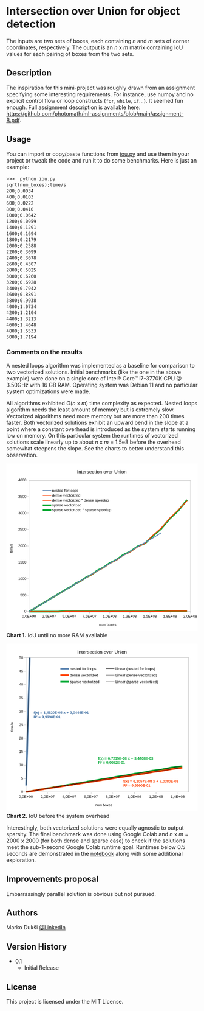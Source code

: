 # Intersection over Union for object detection

The inputs are two sets of boxes, each containing _n_ and _m_ sets of corner coordinates, respectively. The output is an _n_ x _m_ matrix containing IoU values for each pairing of boxes from the two sets.

## Description

The inspiration for this mini-project was roughly drawn from an assignment specifying some interesting requirements. For instance, use numpy and no explicit control flow or loop constructs (`for`, `while`, `if`...). It seemed fun enough. Full assignment description is available here: https://github.com/photomath/ml-assignments/blob/main/assignment-B.pdf.

## Usage

You can import or copy/paste functions from [iou.py](https://github.com/MarkoDuksi/Intersection-over-union/blob/main/iou.py) and use them in your project or tweak the code and run it to do some benchmarks. Here is just an example:

```
>>>  python iou.py
sqrt(num_boxes);time/s
200;0.0034
400;0.0103
600;0.0222
800;0.0410
1000;0.0642
1200;0.0959
1400;0.1291
1600;0.1694
1800;0.2179
2000;0.2588
2200;0.3099
2400;0.3678
2600;0.4307
2800;0.5025
3000;0.6260
3200;0.6928
3400;0.7942
3600;0.8891
3800;0.9938
4000;1.0734
4200;1.2104
4400;1.3213
4600;1.4648
4800;1.5533
5000;1.7194
```

### Comments on the results

 A nested loops algorithm was implemented as a baseline for comparison to two vectorized solutions. Initial benchmarks (like the one in the above example) were done on a single core of Intel® Core™ i7-3770K CPU @ 3.50GHz with 16 GB RAM. Operating system was Debian 11 and no particular system optimizations were made.

 All algorithms exhibited _O_(_n_ x _m_) time complexity as expected. Nested loops algorithm needs the least amount of memory but is extremely slow. Vectorized algorithms need more memory but are more than 200 times faster. Both vectorized solutions exhibit an upward bend in the slope at a point where a constant overhead is introduced as the system starts running low on memory. On this particular system the runtimes of vectorized solutions scale linearly up to about _n_ x _m_ = 1.5e8 before the overhead somewhat steepens the slope. See the charts to better understand this observation.


![IoU until no more RAM available](https://github.com/MarkoDuksi/Intersection-over-union/blob/main/images/Chart_1.png)
**Chart 1.** IoU until no more RAM available

![IoU before the system overhead](https://github.com/MarkoDuksi/Intersection-over-union/blob/main/images/Chart_2.png)
**Chart 2.** IoU before the system overhead

 Interestingly, both vectorized solutions were equally agnostic to output sparsity. The final benchmark was done using Google Colab and _n_ x _m_ = 2000 x 2000 (for both dense and sparse case) to check if the solutions meet the sub-1-second Google Colab runtime goal. Runtimes below 0.5 seconds are demonstrated in the [notebook](https://github.com/MarkoDuksi/Intersection-over-union/blob/main/notebooks/IoU.ipynb) along with some additional exploration.

## Improvements proposal

Embarrassingly parallel solution is obvious but not pursued.

## Authors

Marko Dukši
[@LinkedIn](https://www.linkedin.com/in/mduksi/)

## Version History

- 0.1
    * Initial Release

## License

This project is licensed under the MIT License.
